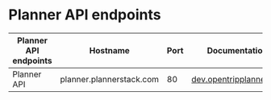 # Planner API endpoints

| Planner API endpoints        | Hostname           | Port  |Documentation  |
| ------------- |-------------| -----|-----|
| Planner API |  planner.plannerstack.com |  80 |[dev.opentripplanner.org][1]   |


[1]: http://dev.opentripplanner.org/apidoc/master/resource_Planner.html
